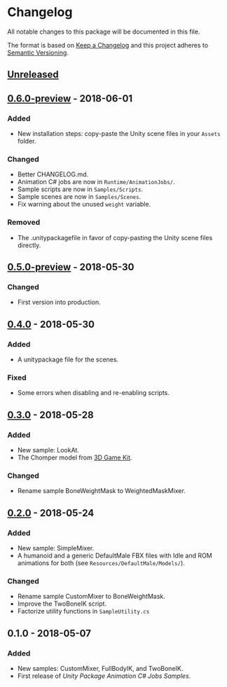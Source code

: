 # Changelog

All notable changes to this package will be documented in this file.

The format is based on [Keep a Changelog](http://keepachangelog.com/en/1.0.0/)
and this project adheres to [Semantic Versioning](http://semver.org/spec/v2.0.0.html).

## [Unreleased]


## [0.6.0-preview] - 2018-06-01

### Added

- New installation steps: copy-paste the Unity scene files in your `Assets` folder.

### Changed

- Better CHANGELOG.md.
- Animation C# jobs are now in `Runtime/AnimationJobs/`.
- Sample scripts are now in `Samples/Scripts`.
- Sample scenes are now in `Samples/Scenes`.
- Fix warning about the unused `weight` variable.

### Removed

- The .unitypackagefile in favor of copy-pasting the Unity scene files directly.

## [0.5.0-preview] - 2018-05-30

### Changed

- First version into production.

## [0.4.0] - 2018-05-30

### Added

- A unitypackage file for the scenes.

### Fixed

- Some errors when disabling and re-enabling scripts.

## [0.3.0] - 2018-05-28

### Added

- New sample: LookAt.
- The Chomper model from [3D Game Kit](https://assetstore.unity.com/packages/essentials/tutorial-projects/3d-game-kit-115747).

### Changed

- Rename sample BoneWeightMask to WeightedMaskMixer.

## [0.2.0] - 2018-05-24

### Added

- New sample: SimpleMixer.
- A humanoid and a generic DefaultMale FBX files with Idle and ROM animations
  for both (see `Resources/DefaultMale/Models/`).

### Changed

- Rename sample CustomMixer to BoneWeightMask.
- Improve the TwoBoneIK script. 
- Factorize utility functions in `SampleUtility.cs`

## 0.1.0 - 2018-05-07

### Added

- New samples: CustomMixer, FullBodyIK, and TwoBoneIK.
- First release of *Unity Package Animation C# Jobs Samples*.

[Unreleased]: https://gitlab.internal.unity3d.com/upm-packages/animation/com.unity.animation.cs-jobs-samples/compare/v0.6.0-preview...HEAD
[0.6.0-preview]: https://gitlab.internal.unity3d.com/upm-packages/animation/com.unity.animation.cs-jobs-samples/compare/v0.5.0-preview...v0.6.0-preview
[0.5.0-preview]: https://gitlab.internal.unity3d.com/upm-packages/animation/com.unity.animation.cs-jobs-samples/v0.4.0...v0.5.0-preview
[0.4.0]: https://gitlab.internal.unity3d.com/upm-packages/animation/com.unity.animation.cs-jobs-samples/v0.3.0...v0.4.0
[0.3.0]: https://gitlab.internal.unity3d.com/upm-packages/animation/com.unity.animation.cs-jobs-samples/v0.2.0...v0.3.0
[0.2.0]: https://gitlab.internal.unity3d.com/upm-packages/animation/com.unity.animation.cs-jobs-samples/compare/v0.1.0...v0.2.0

